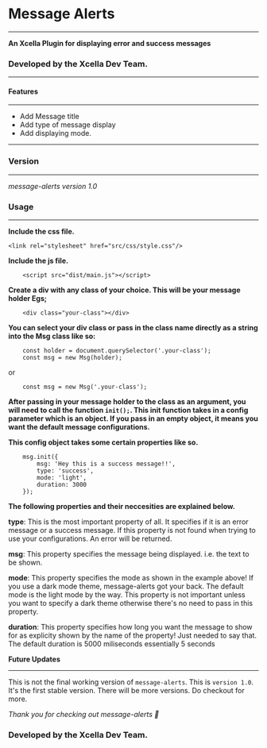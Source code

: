 # Message Alerts
****

__An Xcella Plugin for displaying error and success messages__
### Developed by the Xcella Dev Team.

****
#### Features
****
* Add Message title
* Add type of message display
* Add displaying mode.

***
### Version
***
_message-alerts version 1.0_

### Usage
****
__Include the css file.__

~~~
<link rel="stylesheet" href="src/css/style.css"/>
~~~

__Include the js file.__

~~~
	<script src="dist/main.js"></script>
~~~

__Create a div with any class of your choice. This will be your message holder Egs;__

~~~
	<div class="your-class"></div>
~~~

__You can select your div class or pass in the class name directly as a string into the Msg class like so:__

~~~
	const holder = document.querySelector('.your-class');
	const msg = new Msg(holder);
~~~
or
~~~
	const msg = new Msg('.your-class');
~~~
__After passing in your message holder to the class as an argument, you will need to call the function ```init();```.  This init function takes in a config parameter which is an object. If you pass in an empty object, it means you want the default message configurations.__

**This config object takes some certain properties like so.**

~~~
	msg.init({
		msg: 'Hey this is a success message!!',
		type: 'success',
		mode: 'light',
		duration: 3000
	});
~~~
**The following properties and their neccesities are explained below.**

**type**: This is the most important property of all. It specifies if it is an error message or a success message. If this property is not found when trying to use your configurations. An error will be returned.

**msg**: This property specifies the message being displayed. i.e. the text to be shown.

**mode**: This property specifies the mode as shown in the example above! If you use a dark mode theme, message-alerts got your back. The default mode is the light mode by the way. This property is not important unless you want to specify a dark theme otherwise there's no need to pass in this property.

**duration**: This property specifies how long you want the message to show for as explicity shown by the name of the property! Just needed to say that. The default duration is 5000 miliseconds essentially 5 seconds

__Future Updates__
****
This is not the final working version of ```message-alerts```. This is ```version 1.0```. It's the first stable version. There will be more versions. Do checkout for more. 

_Thank you for checking out message-alerts 💜_

### Developed by the Xcella Dev Team.	


